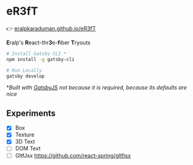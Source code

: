 # eR3fT

👉 [eralpkaraduman.github.io/eR3fT](https://eralpkaraduman.github.io/eR3fT)

**E**ralp's
**R**eact-thr**3**e-**f**iber
**T**ryouts

```bash
# Install Gatsby CLI *
npm install -g gatsby-cli

# Run Locally
gatsby develop
```

\*_Built with [GatsbyJS](http://gatsbyjs.org) not because it is required, because its defaults are nice_

## Experiments

- [x] Box
- [x] Texture
- [x] 3D Text
- [ ] DOM Text
- [ ] GltfJsx https://github.com/react-spring/gltfjsx
